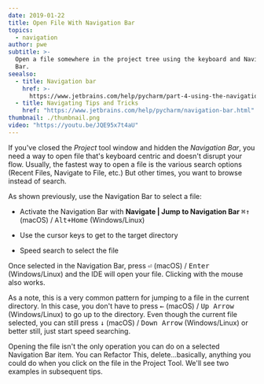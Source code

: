```yaml
---
date: 2019-01-22
title: Open File With Navigation Bar
topics:
  - navigation
author: pwe
subtitle: >-
  Open a file somewhere in the project tree using the keyboard and Navigation
  Bar.
seealso:
  - title: Navigation bar
    href: >-
      https://www.jetbrains.com/help/pycharm/part-4-using-the-navigation-bar.html
  - title: Navigating Tips and Tricks
    href: "https://www.jetbrains.com/help/pycharm/navigation-bar.html"
thumbnail: ./thumbnail.png
video: "https://youtu.be/JQE95x7t4aU"
---
```


If you've closed the _Project_ tool window and hidden the _Navigation Bar_, you need a way to open file that's keyboard centric and doesn't disrupt your flow. Usually, the fastest way to open a file is the various search options (Recent Files, Navigate to File, etc.) But other times, you want to browse instead of search.

As shown previously, use the Navigation Bar to select a file:

- Activate the Navigation Bar with **Navigate | Jump to Navigation Bar** <kbd>⌘↑</kbd> (macOS) / <kbd>Alt+Home</kbd> (Windows/Linux)

- Use the cursor keys to get to the target directory

- Speed search to select the file

Once selected in the Navigation Bar, press <kbd>⏎</kbd> (macOS) / <kbd>Enter</kbd> (Windows/Linux) and the IDE will open your file. Clicking with the mouse also works.

As a note, this is a very common pattern for jumping to a file in the current directory. In this case, you don't have to press <kbd>←</kbd> (macOS) / <kbd>Up Arrow</kbd> (Windows/Linux) to go up to the directory. Even though the current file selected, you can still press <kbd>↓</kbd> (macOS) / <kbd>Down Arrow</kbd> (Windows/Linux) or better still, just start speed searching.

Opening the file isn't the only operation you can do on a selected Navigation Bar item. You can Refactor This, delete...basically, anything you could do when you click on the file in the Project Tool. We'll see two examples in subsequent tips.
